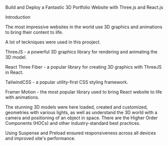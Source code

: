 Build and Deploy a Fantastic 3D Portfolio Website with Three.js and React.js

Introduction

The most impressive websites in the world use 3D graphics and animations to bring their content to life.

 A lot of teckniques were used in this prooject.

ThreeJS - a powerful 3D graphics library for rendering and animating the 3D model.

React Three Fiber - a popular library for creating 3D graphics with ThreeJS in React.

TailwindCSS - a popular utility-first CSS styling framework.

Framer Motion - the most popular library used to bring React website to life with animations.

The stunning 3D models were here loaded, created and customized, geometries with various lights, 
as well as understand the 3D world with a camera and positioning of an object in space.
There are the Higher Order Components (HOCs) and other industry-standard best practices.


Using Suspense and Preload ensured responsiveness across all devices and improved site's performance.
